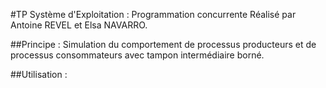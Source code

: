 #TP Système d'Exploitation : Programmation concurrente
Réalisé par Antoine REVEL et Elsa NAVARRO.

##Principe :
Simulation du comportement de processus producteurs et de processus
consommateurs avec tampon intermédiaire borné.

##Utilisation :
